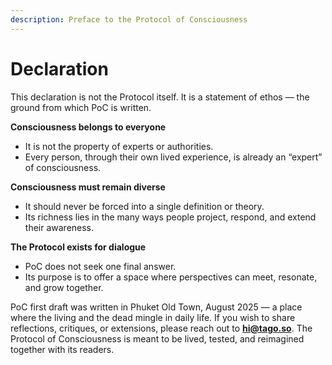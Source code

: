 ```yaml
---
description: Preface to the Protocol of Consciousness
---
```


# Declaration

This declaration is not the Protocol itself. It is a statement of ethos — the ground from which PoC is written.

**Consciousness belongs to everyone**

* It is not the property of experts or authorities.
* Every person, through their own lived experience, is already an “expert” of consciousness.

**Consciousness must remain diverse**

* It should never be forced into a single definition or theory.
* Its richness lies in the many ways people project, respond, and extend their awareness.

**The Protocol exists for dialogue**

* PoC does not seek one final answer.
* Its purpose is to offer a space where perspectives can meet, resonate, and grow together.

PoC first draft was written in Phuket Old Town, August 2025 — a place where the living and the dead mingle in daily life. If you wish to share reflections, critiques, or extensions, please reach out to [**hi@tago.so**](mailto:hi@tago.so). The Protocol of Consciousness is meant to be lived, tested, and reimagined together with its readers.
